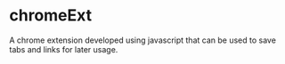 # chromeExt
A chrome extension developed using javascript that can be used to save tabs and links for later usage.
